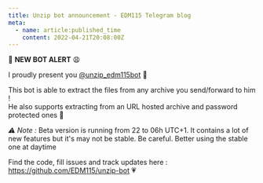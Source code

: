 ```yaml
---
title: Unzip bot announcement - EDM115 Telegram blog
meta:
  - name: article:published_time
    content: 2022-04-21T20:08:00Z
---
```


:smiling_face_with_three_hearts: **NEW BOT ALERT** :weary:  
  
I proudly present you [@unzip_edm115bot](https://t.me/unzip_edm115bot) :partying_face:  
  
This bot is able to extract the files from any archive you send/forward to him !  
He also supports extracting from an URL hosted archive and password protected ones :woozy_face:  
  
*:warning: Note :* Beta version is running from 22 to 06h UTC+1. It contains a lot of new features but it's may not be stable. Be careful. Better using the stable one at daytime  
  
Find the code, fill issues and track updates here : https://github.com/EDM115/unzip-bot :heartpulse:
